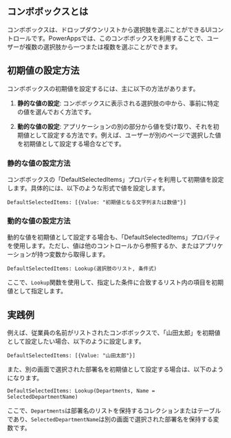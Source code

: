 ## コンボボックスとは

コンボボックスは、ドロップダウンリストから選択肢を選ぶことができるUIコントロールです。PowerAppsでは、このコンボボックスを利用することで、ユーザーが複数の選択肢から一つまたは複数を選ぶことができます。

## 初期値の設定方法

コンボボックスの初期値を設定するには、主に以下の方法があります。

1. **静的な値の設定**: コンボボックスに表示される選択肢の中から、事前に特定の値を選んでおく方法です。

2. **動的な値の設定**: アプリケーションの別の部分から値を受け取り、それを初期値として設定する方法です。例えば、ユーザーが別のページで選択した値を初期値として設定する場合などです。

### 静的な値の設定方法

コンボボックスの「DefaultSelectedItems」プロパティを利用して初期値を設定します。具体的には、以下のような形式で値を設定します。

```plaintext
DefaultSelectedItems: [{Value: "初期値となる文字列または数値"}]
```

### 動的な値の設定方法

動的な値を初期値として設定する場合も、「DefaultSelectedItems」プロパティを使用します。ただし、値は他のコントロールから参照するか、またはアプリケーションが持つ変数から取得します。

```plaintext
DefaultSelectedItems: Lookup(選択肢のリスト, 条件式)
```

ここで、`Lookup`関数を使用して、指定した条件に合致するリスト内の項目を初期値として指定します。

## 実践例

例えば、従業員の名前がリストされたコンボボックスで、「山田太郎」を初期値として設定したい場合、以下のように設定します。

```plaintext
DefaultSelectedItems: [{Value: "山田太郎"}]
```

また、別の画面で選択された部署名を初期値として設定する場合は、以下のようになります。

```plaintext
DefaultSelectedItems: Lookup(Departments, Name = SelectedDepartmentName)
```

ここで、`Departments`は部署名のリストを保持するコレクションまたはテーブルであり、`SelectedDepartmentName`は別の画面で選択された部署名を保持する変数です。
